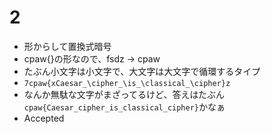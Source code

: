 # 2
- 形からして置換式暗号
- cpaw{}の形なので、fsdz -> cpaw
- たぶん小文字は小文字で、大文字は大文字で循環するタイプ
- `7cpaw{xCaesar_\cipher_\is_\classical_\cipher}z`
- なんか無駄な文字がまざってるけど、答えはたぶん`cpaw{Caesar_cipher_is_classical_cipher}`かなぁ
- Accepted

